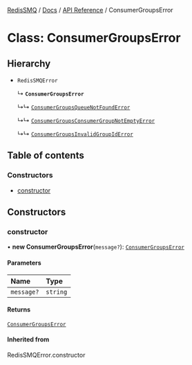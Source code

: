 [RedisSMQ](../../../README.md) / [Docs](../../README.md) / [API Reference](../README.md) / ConsumerGroupsError

# Class: ConsumerGroupsError

## Hierarchy

- `RedisSMQError`

  ↳ **`ConsumerGroupsError`**

  ↳↳ [`ConsumerGroupsQueueNotFoundError`](ConsumerGroupsQueueNotFoundError.md)

  ↳↳ [`ConsumerGroupsConsumerGroupNotEmptyError`](ConsumerGroupsConsumerGroupNotEmptyError.md)

  ↳↳ [`ConsumerGroupsInvalidGroupIdError`](ConsumerGroupsInvalidGroupIdError.md)

## Table of contents

### Constructors

- [constructor](ConsumerGroupsError.md#constructor)

## Constructors

### constructor

• **new ConsumerGroupsError**(`message?`): [`ConsumerGroupsError`](ConsumerGroupsError.md)

#### Parameters

| Name | Type |
| :------ | :------ |
| `message?` | `string` |

#### Returns

[`ConsumerGroupsError`](ConsumerGroupsError.md)

#### Inherited from

RedisSMQError.constructor
